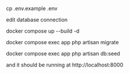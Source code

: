 cp .env.example .env

edit database connection

docker compose up --build -d

docker compose exec app php artisan migrate

docker compose exec app php artisan db:seed

and it should be running at http://localhost:8000
